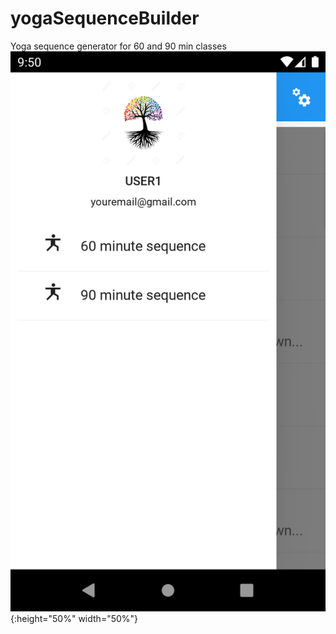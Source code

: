 # yogaSequenceBuilder
Yoga sequence generator for 60 and 90 min classes
![](https://github.com/andrewccaris/yogaSequenceBuilder/blob/main/yoga_sequence_app/demo/yoga_sequence_generator_menu.png){:height="50%" width="50%"}

